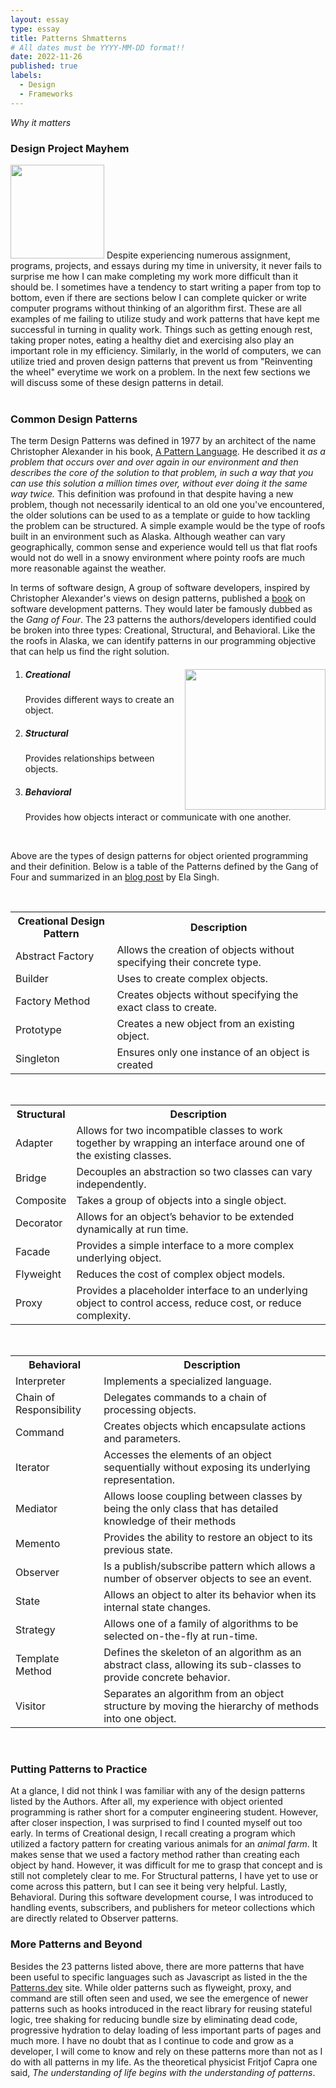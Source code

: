 ```yaml
---
layout: essay
type: essay
title: Patterns Shmatterns
# All dates must be YYYY-MM-DD format!!
date: 2022-11-26
published: true
labels:
  - Design
  - Frameworks
---
```

*Why it matters*
### Design Project Mayhem
<div>
  <img width="150px" class="rounded float-start pe-4" src="https://media.giphy.com/media/l3q2Wl7Wpz09Z5hfi/giphy.gif">
  Despite experiencing numerous assignment, programs, projects, and essays during my time in university, it never fails to surprise me how I can make completing my work more difficult than it should be. I sometimes have a tendency to start writing a paper from top to bottom, even if there are sections below I can complete quicker or write computer programs without thinking of an algorithm first. These are all examples of me failing to utilize study and work patterns that have kept me successful in turning in quality work. Things such as getting enough rest, taking proper notes, eating a healthy diet and exercising also play an important role in my efficiency. Similarly, in the world of computers, we can utilize tried and proven design patterns that prevent us from "Reinventing the wheel" everytime we work on a problem. In the next few sections we will discuss some of these design patterns in detail.
</div>
<br>

### Common Design Patterns
  The term Design Patterns was defined in 1977 by an architect of the name Christopher Alexander in his book, <a href="https://en.wikipedia.org/wiki/A_Pattern_Language">A Pattern Language<a/>. He described it *as a problem that occurs over and over again in our environment and then describes the core of the solution to that problem, in such a way that you can use this solution a million times over, without ever doing it the same way twice.* This definition was profound in that despite having a new problem, though not necessarily identical to an old one you've encountered, the older solutions can be used to as a template or guide to how tackling the problem can be structured. A simple example would be the type of roofs built in an environment such as Alaska. Although weather can vary geographically, common sense and experience would tell us that flat roofs would not do well in a snowy environment where pointy roofs are much more reasonable against the weather.

  In terms of software design, A group of software developers, inspired by Christopher Alexander's views on design patterns, published a <a href="">book</a> on software development patterns. They would later be famously dubbed as the *Gang of Four*. The 23 patterns the authors/developers identified could be broken into three types: Creational, Structural, and Behavioral. Like the the roofs in Alaska, we can identify patterns in our programming objective that can help us find the right solution. 
  <ol>  
    <img width="225px" class="img-fluid" src="https://media.giphy.com/media/133c9SJrrC2bni/giphy.gif" style="float:right;margin-left:2px;">
    <li>
      <h5>Creational</h5>
      <p>
        Provides different ways to create an object.
      </p>
    </li>
    <li>
      <h5>Structural</h5>
      <p>
        Provides relationships between objects.
      </p>
    </li>
    <li>
      <h5>Behavioral</h5>
      <p>
        Provides how objects interact or communicate with one another.
      </p>
    </li>
  </ol>
<br>
<p>Above are the types of design patterns for object oriented programming and their definition. Below is a table of the Patterns defined by the Gang of Four and summarized in an <a href="https://blog.devgenius.io/gang-of-four-design-patterns-8c85a80eac0a">blog post</a> by Ela Singh.</p>
<br/>
<table>
 <tr>
    <th>Creational Design Pattern</th>
    <th>Description</th>
 </tr>
 <tr>
    <td>Abstract Factory</td>
    <td>Allows the creation of objects without specifying their concrete type.</td>
 </tr>
 <tr>
    <td>Builder</td>
    <td>Uses to create complex objects.</td>
 </tr>
 <tr>
    <td>Factory Method</td>
    <td>Creates objects without specifying the exact class to create.</td>
 </tr>
 <tr>
    <td>Prototype</td>
    <td>Creates a new object from an existing object.</td>
 </tr>
 <tr>
    <td>Singleton</td>
    <td>Ensures only one instance of an object is created</td>
 </tr>
</table>
<br/>
<table>
    <tr>
        <th>Structural</th>
        <th>Description</th>
    </tr>
    <tr>
        <td>Adapter</td>
        <td>Allows for two incompatible classes to work together by wrapping an interface around one of the existing classes.</td>
    </tr>
    <tr>
        <td>Bridge</td>
        <td>Decouples an abstraction so two classes can vary independently.</td>
    </tr>
    <tr>
        <td>Composite</td>
        <td>Takes a group of objects into a single object.</td>
    </tr>
    <tr>
        <td>Decorator</td>
        <td>Allows for an object’s behavior to be extended dynamically at run time.</td>
    </tr>
    <tr>
        <td>Facade</td>
        <td>Provides a simple interface to a more complex underlying object.</td>
    </tr>
    <tr>
        <td>Flyweight</td>
        <td>Reduces the cost of complex object models.</td>
    </tr>
    <tr>
        <td>Proxy</td>
        <td>Provides a placeholder interface to an underlying object to control access, reduce cost, or reduce complexity.</td>
    </tr>
</table>
<br/>
<table>
    <tr>
        <th>Behavioral</th>
        <th>Description</th>
    </tr>
    <tr>
        <td>Interpreter</td>
        <td>Implements a specialized language.</td>
    </tr>
    <tr>
        <td>Chain of Responsibility</td>
        <td>Delegates commands to a chain of processing objects.</td>
    </tr>
    <tr>
        <td>Command</td>
        <td>Creates objects which encapsulate actions and parameters.</td>
    </tr>
    <tr>
        <td>Iterator</td>
        <td>Accesses the elements of an object sequentially without exposing its underlying representation.</td>
    </tr>
    <tr>
        <td>Mediator</td>
        <td>Allows loose coupling between classes by being the only class that has detailed knowledge of their methods</td>
    </tr>
    <tr>
        <td>Memento</td>
        <td>Provides the ability to restore an object to its previous state.</td>
    </tr>
    <tr>
        <td>Observer</td>
        <td>Is a publish/subscribe pattern which allows a number of observer objects to see an event.</td>
    </tr>
    <tr>
        <td>State</td>
        <td>Allows an object to alter its behavior when its internal state changes.</td>
    </tr>
    <tr>
        <td>Strategy</td>
        <td>Allows one of a family of algorithms to be selected on-the-fly at run-time.</td>
    </tr>
    <tr>
        <td>Template Method</td>
        <td>Defines the skeleton of an algorithm as an abstract class, allowing its sub-classes to provide concrete behavior.</td>
    </tr>
    <tr>
        <td>Visitor</td>
        <td>Separates an algorithm from an object structure by moving the hierarchy of methods into one object.</td>
    </tr>
</table>
<br/>

### Putting Patterns to Practice
At a glance, I did not think I was familiar with any of the design patterns listed by the Authors. After all, my experience with object oriented programming is rather short for a computer engineering student. However, after closer inspection, I was surprised to find I counted myself out too early. In terms of Creational design, I recall creating a program which utilized a factory pattern for creating various animals for an *animal farm*. It makes sense that we used a factory method rather than creating each object by hand. However, it was difficult for me to grasp that concept and is still not completely clear to me. For Structural patterns, I have yet to use or come across this pattern, but I can see it being very helpful. Lastly, Behavioral. During this software development course, I was introduced to handling events, subscribers, and publishers for meteor collections which are directly related to Observer patterns.

### More Patterns and Beyond
Besides the 23 patterns listed above, there are more patterns that have been useful to specific languages such as Javascript as listed in the the <a href="https://patterns.dev">Patterns.dev<a/> site. While older patterns such as flyweight, proxy, and command are still often seen and used, we see the emergence of newer patterns such as hooks introduced in the react library for reusing stateful logic, tree shaking for reducing bundle size by eliminating dead code, progressive hydration to delay loading of less important parts of pages and much more. I have no doubt that as I continue to code and grow as a developer, I will come to know and rely on these patterns more than not as I do with all patterns in my life. As the theoretical physicist Fritjof Capra one said, *The understanding of life begins with the understanding of patterns*.



